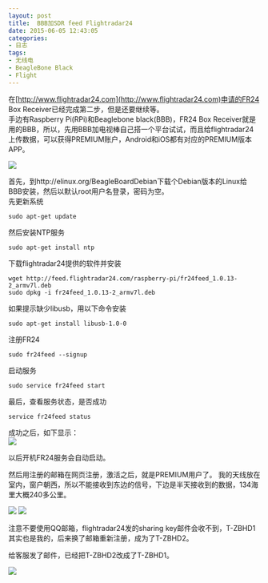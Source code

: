 ```yaml
---
layout: post
title: 	BBB加SDR feed Flightradar24
date: 2015-06-05 12:43:05
categories:
- 日志
tags:
- 无线电
- BeagleBone Black
- Flight
---
```


在[http://www.flightradar24.com](http://www.flightradar24.com)申请的FR24 Box Receiver已经完成第二步，但是还要继续等。    
手边有Raspberry Pi(RPi)和Beaglebone black(BBB)，FR24 Box Receiver就是用的BBB，所以，先用BBB加电视棒自己搭一个平台试试，而且给flightradar24上传数据，可以获得PREMIUM账户，Android和iOS都有对应的PREMIUM版本APP。

![](https://github.com/bh3nvn/bh3nvn.github.io/raw/master/image/2015/2015-06-05-01.jpg)

首先，到http://elinux.org/BeagleBoardDebian下载个Debian版本的Linux给BBB安装，然后以默认root用户名登录，密码为空。    
先更新系统

    sudo apt-get update
    
然后安装NTP服务

    sudo apt-get install ntp  
    
下载flightradar24提供的软件并安装

    wget http://feed.flightradar24.com/raspberry-pi/fr24feed_1.0.13-2_armv7l.deb    
    sudo dpkg -i fr24feed_1.0.13-2_armv7l.deb

如果提示缺少libusb，用以下命令安装

    sudo apt-get install libusb-1.0-0
     
注册FR24

    sudo fr24feed --signup
     
启动服务

    sudo service fr24feed start
     
最后，查看服务状态，是否成功

    service fr24feed status
     
成功之后，如下显示：     
![](https://github.com/bh3nvn/bh3nvn.github.io/raw/master/image/2015/2015-06-05-02.jpg) 

以后开机FR24服务会自动启动。

然后用注册的邮箱在网页注册，激活之后，就是PREMIUM用户了。
我的天线放在室内，窗户朝西，所以不能接收到东边的信号，下边是半天接收到的数据，134海里大概240多公里。

![](https://github.com/bh3nvn/bh3nvn.github.io/raw/master/image/2015/2015-06-05-03.jpg)
![](https://github.com/bh3nvn/bh3nvn.github.io/raw/master/image/2015/2015-06-05-04.jpg)

注意不要使用QQ邮箱，flightradar24发的sharing key邮件会收不到，T-ZBHD1其实也是我的，后来换了邮箱重新注册，成为了T-ZBHD2。

给客服发了邮件，已经把T-ZBHD2改成了T-ZBHD1。

![](https://github.com/bh3nvn/bh3nvn.github.io/raw/master/image/2015-06-05-05.jpg)

